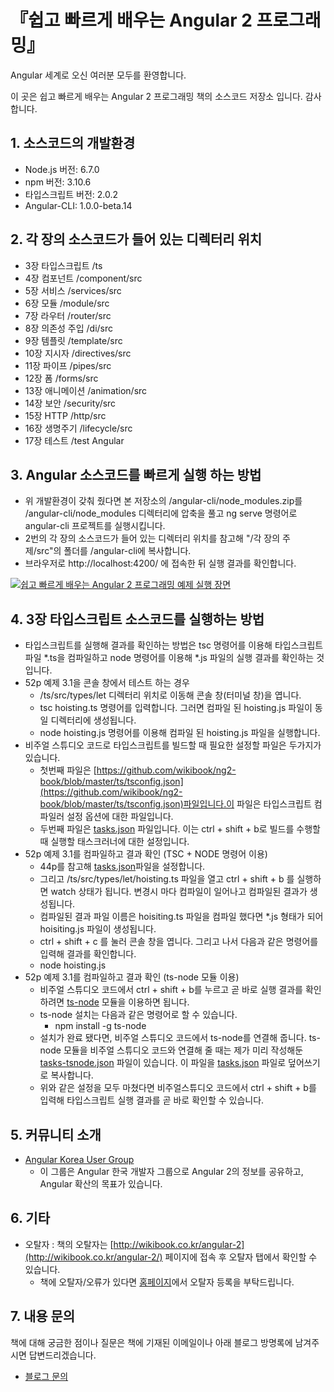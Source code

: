 # 『쉽고 빠르게 배우는 Angular 2 프로그래밍』

Angular 세계로 오신 여러분 모두를 환영합니다. 

이 곳은 쉽고 빠르게 배우는 Angular 2 프로그래밍 책의 소스코드 저장소 입니다. 감사합니다.

## 1. 소스코드의 개발환경

- Node.js 버전: 6.7.0
- npm 버전: 3.10.6
- 타입스크립트 버전: 2.0.2
- Angular-CLI: 1.0.0-beta.14

## 2. 각 장의 소스코드가 들어 있는 디렉터리 위치

- 3장 타입스크립트 /ts
- 4장 컴포넌트 /component/src
- 5장 서비스 /services/src
- 6장 모듈 /module/src
- 7장 라우터 /router/src
- 8장 의존성 주입 /di/src
- 9장 템플릿 /template/src
- 10장 지시자 /directives/src
- 11장 파이프 /pipes/src
- 12장 폼 /forms/src
- 13장 애니메이션 /animation/src
- 14장 보안 /security/src
- 15장 HTTP /http/src
- 16장 생명주기 /lifecycle/src
- 17장 테스트 /test Angular

## 3. Angular 소스코드를 빠르게 실행 하는 방법

- 위 개발환경이 갖춰 줬다면 본 저장소의 /angular-cli/node_modules.zip를 /angular-cli/node_modules 디렉터리에 압축을 풀고 ng serve 명령어로 angular-cli 프로젝트를 실행시킵니다.
- 2번의 각 장의 소스코드가 들어 있는 디렉터리 위치를 참고해 "/각 장의 주제/src"의 폴더를 /angular-cli에 복사합니다.
- 브라우저로 http://localhost:4200/ 에 접속한 뒤 실행 결과를 확인합니다.

[![쉽고 빠르게 배우는 Angular 2 프로그래밍 예제 실행 장면](https://i.ytimg.com/vi/U8nAxJPaUgA/hqdefault.jpg?custom=true&w=196&h=110&stc=true&jpg444=true&jpgq=90&sp=68&sigh=pRVryeLYerZfS1y67o-lwMNx8ME)](https://www.youtube.com/watch?v=U8nAxJPaUgA)


## 4. 3장 타입스크립트 소스코드를 실행하는 방법

- 타입스크립트를 실행해 결과를 확인하는 방법은 tsc 명령어를 이용해 타입스크립트 파일 *.ts을 컴파일하고 node 명령어를 이용해 *.js 파일의 실행 결과를 확인하는 것 입니다.
- 52p 예제 3.1을 콘솔 창에서 테스트 하는 경우
	- /ts/src/types/let 디렉터리 위치로 이동해 콘솔 창(터미널 창)을 엽니다.
	- tsc hoisting.ts 명령어를 입력합니다. 그러면 컴파일 된 hoisting.js 파일이 동일 디렉터리에 생성됩니다.
	- node hoisting.js 명령어를 이용해 컴파일 된 hoisting.js 파일을 실행합니다.
- 비주얼 스튜디오 코드로 타입스크립트를 빌드할 때 필요한 설정할 파일은 두가지가 있습니다.
	- 첫번째 파일은 [https://github.com/wikibook/ng2-book/blob/master/ts/tsconfig.json](https://github.com/wikibook/ng2-book/blob/master/ts/tsconfig.json)파일입니다.이 파일은 타입스크립트 컴파일러 설정 옵션에 대한 파일입니다.
	- 두번째 파일은 [tasks.json](https://github.com/wikibook/ng2-book/blob/master/ts/.vscode/tasks.json) 파일입니다. 이는 ctrl + shift + b로 빌드를 수행할 때 실행할 태스크러너에 대한 설정입니다.
- 52p 예제 3.1를 컴파일하고 결과 확인 (TSC + NODE 명령어 이용)
	- 44p를 참고해 [tasks.json](https://github.com/wikibook/ng2-book/blob/master/ts/.vscode/tasks.json)파일을 설정합니다.
	- 그리고 /ts/src/types/let/hoisting.ts 파일을 열고 ctrl + shift + b 를 실행하면 watch 상태가 됩니다. 변경시 마다 컴파일이 일어나고 컴파일된 결과가 생성됩니다.
	- 컴파일된 결과 파일 이름은 hoisiting.ts 파일을 컴파일 했다면 *.js 형태가 되어 hoisiting.js 파일이 생성됩니다.
	- ctrl + shift + c 를 눌러 콘솔 창을 엽니다. 그리고 나서 다음과 같은 명령어를 입력해 결과를 확인합니다.
	- node hoisting.js
- 52p 예제 3.1를 컴파일하고 결과 확인 (ts-node 모듈 이용)
	- 비주얼 스튜디오 코드에서 ctrl + shift + b를 누르고 곧 바로 실행 결과를 확인하려면 [ts-node](https://github.com/TypeStrong/ts-node) 모듈을 이용하면 됩니다.
	- ts-node 설치는 다음과 같은 명령어로 할 수 있습니다.
		- npm install -g ts-node
	- 설치가 완료 됐다면, 비주얼 스튜디오 코드에서 ts-node를 연결해 줍니다. ts-node 모듈을 비주얼 스튜디오 코드와 연결해 줄 때는 제가 미리 작성해둔 [tasks-tsnode.json](https://github.com/wikibook/ng2-book/blob/master/ts/.vscode/tasks-tsnode.json) 파일이 있습니다. 이 파일을 [tasks.json](https://github.com/wikibook/ng2-book/blob/master/ts/.vscode/tasks.json) 파일로 덮어쓰기로 복사합니다.
	- 위와 같은 설정을 모두 마쳤다면 비주얼스튜디오 코드에서 ctrl + shift + b를 입력해 타입스크립트 실행 결과를 곧 바로 확인할 수 있습니다.




## 5. 커뮤니티 소개

- [Angular Korea User Group](https://www.facebook.com/groups/angularkorea/?ref=bookmarks)
	- 이 그룹은 Angular 한국 개발자 그룹으로 Angular 2의 정보를 공유하고, Angular 확산의 목표가 있습니다.

## 6. 기타

- 오탈자 : 책의 오탈자는 [http://wikibook.co.kr/angular-2](http://wikibook.co.kr/angular-2/) 페이지에 접속 후 오탈자 탭에서 확인할 수 있습니다. 
	- 책에 오탈자/오류가 있다면 [홈페이지](http://wikibook.co.kr/angular-2/)에서 오탈자 등록을 부탁드립니다.

## 7. 내용 문의 ##
책에 대해 궁금한 점이나 질문은 책에 기재된 이메일이나 아래 블로그 방명록에 남겨주시면 답변드리겠습니다.

- [블로그 문의](http://happygrammer.tistory.com/guestbook)